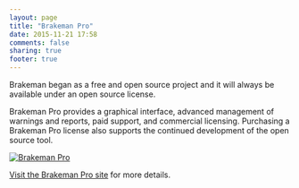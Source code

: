 ```yaml
---
layout: page
title: "Brakeman Pro"
date: 2015-11-21 17:58
comments: false
sharing: true
footer: true
---
```


Brakeman began as a free and open source project and it will always be available under an open source license.

Brakeman Pro provides a graphical interface, advanced management of warnings and reports, paid support, and commercial licensing. Purchasing a Brakeman Pro license also supports the continued development of the open source tool.


[![Brakeman Pro](/images/bmp.png)](https://brakemanpro.com)

[Visit the Brakeman Pro site](https://brakemanpro.com/) for more details.
